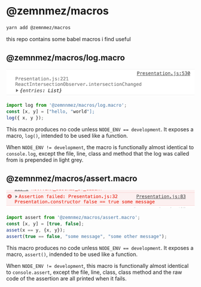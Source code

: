 # @zemnmez/macros
```bash
yarn add @zemnmez/macros
```

this repo contains some babel macros i find useful

## @zemnmez/macros/log.macro
![screenshot](log.png)
```javascript
import log from '@zemnnmez/macros/log.macro';
const [x, y] = ["hello, "world"];
log({ x, y });
```

This macro produces no code unless `NODE_ENV == development`. It exposes a macro, `log()`, intended to be used like a function.

When `NODE_ENV != development`, the macro is functionally almost identical to `console.log`, except the file, line,
class and method that the log was called from is prepended in light grey.

## @zemnmez/macros/assert.macro
![screenshot](assert.png)
```javascript
import assert from '@zemnmez/macros/assert.macro';
const [x, y] = [true, false];
asset(x == y, {x, y});
assert(true == false, "some message", "some other message");
```

This macro produces no code unless `NODE_ENV == development`. It exposes a macro, `assert()`, indended to be used like a function.

When `NODE_ENV != development`, this macro is functionally almost identical to `console.assert`, except the file,
line, class, class method and the raw code of the assertion are all printed when it fails.
